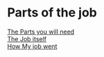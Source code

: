 # Parts of the job

[The Parts you will need](Parts.md) <br>
[The Job itself](The_Job.md) <br>
[How My job went](My_Job.md) <br>
